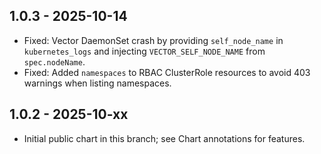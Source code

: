 ## 1.0.3 - 2025-10-14

- Fixed: Vector DaemonSet crash by providing `self_node_name` in `kubernetes_logs` and injecting `VECTOR_SELF_NODE_NAME` from `spec.nodeName`.
- Fixed: Added `namespaces` to RBAC ClusterRole resources to avoid 403 warnings when listing namespaces.

## 1.0.2 - 2025-10-xx

- Initial public chart in this branch; see Chart annotations for features.

